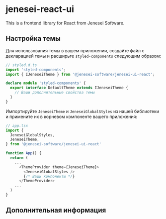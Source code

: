 # jenesei-react-ui

This is a frontend library for React from Jenesei Software.

## Настройка темы

Для использования темы в вашем приложении, создайте файл с декларацией темы и расширьте `styled-components` следующим образом:

```typescript
// styled.d.ts
import 'styled-components';
import { IJeneseiTheme } from '@jenesei-software/jenesei-ui-react';

declare module 'styled-components' {
  export interface DefaultTheme extends IJeneseiTheme {
    // Ваши дополнительные свойства темы
  }
}

```

Импортируйте `JeneseiTheme` и `JeneseiGlobalStyles` из нашей библиотеки и примените их в корневом компоненте вашего приложения:

```typescript
// app.tsx
import {
  JeneseiGlobalStyles,
  JeneseiTheme,
} from '@jenesei-software/jenesei-ui-react'

function App() {
  return (
    ...
      <ThemeProvider theme={JeneseiTheme}>
        <JeneseiGlobalStyles />
        {/* Ваши компоненты */}
      </ThemeProvider>
    ...
  )
}
```

## Дополнительная информация